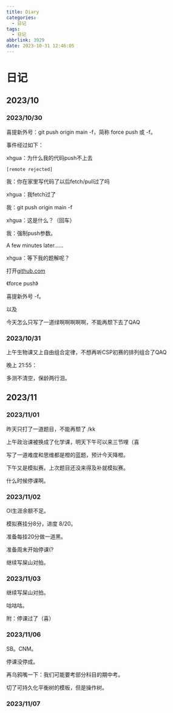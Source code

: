 ```yaml
---
title: Diary
categories:
  - 日记
tags:
  - 日记
abbrlink: 3929
date: 2023-10-31 12:46:05
---
```


# 日记

## 2023/10

### 2023/10/30

喜提新外号：git push origin main -f，简称 force push 或 -f。

事件经过如下：

xhgua：为什么我的代码push不上去

```
[remote rejected]
```

我：你在家里写代码了以后fetch/pull过了吗

xhgua：我fetch过了

我：git push origin main -f

xhgua：这是什么？（回车）

我：强制push参数。

A few minutes later……

xhgua：等下我的题解呢？

打开[github.com](https://www.github.com/xhgua/OI)

《force push》

喜提新外号 -f。

以及

今天怎么只写了一道绿啊啊啊啊啊，不能再颓下去了QAQ

### 2023/10/31

上午生物课又上自由组合定律，不想再听CSP初赛的排列组合了QAQ

晚上 21:55：

多测不清空，保龄两行泪。

## 2023/11

### 2023/11/01

昨天只打了一道题目，不能再颓了 /kk

上午政治课被换成了化学课，明天下午可以来三节哩（喜

写了一道难度和思维都是橙的蓝题，预计今天降橙。

下午又是模拟赛。上次题目还没来得及补就模拟赛。

什么时候停课啊。

### 2023/11/02

OI生涯余额不足。

模拟赛挂分8分，进度 8/20。

准备每挂20分做一道黑。

准备周末开始停课(?

继续写屎山对拍。

### 2023/11/03

继续写屎山对拍。

咕咕咕。

附：停课过了（喜）

### 2023/11/06

SB。CNM。

停课没停成。

再乌鸦嘴一下：我们可能要考部分科目的期中考。

切了可持久化平衡树的模板，但是操作树。

### 2023/11/07


